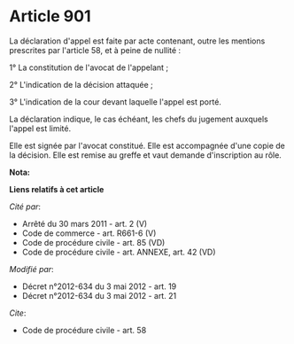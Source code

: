 # Article 901

La déclaration d'appel est faite par acte contenant, outre les mentions prescrites par l'article 58, et à peine de nullité : 

1° La constitution de l'avocat de l'appelant ; 

2° L'indication de la décision attaquée ; 

3° L'indication de la cour devant laquelle l'appel est porté. 

La déclaration indique, le cas échéant, les chefs du jugement auxquels l'appel est limité.

Elle est signée par l'avocat constitué. Elle est accompagnée d'une copie de la décision. Elle est remise au greffe et vaut
demande d'inscription au rôle.

**Nota:**



**Liens relatifs à cet article**

_Cité par_:

  - Arrêté du 30 mars 2011 - art. 2 (V)
  - Code de commerce - art. R661-6 (V)
  - Code de procédure civile - art. 85 (VD)
  - Code de procédure civile - art. ANNEXE, art. 42 (VD)

_Modifié par_:

  - Décret n°2012-634 du 3 mai 2012 - art. 19
  - Décret n°2012-634 du 3 mai 2012 - art. 21

_Cite_:

  - Code de procédure civile - art. 58
